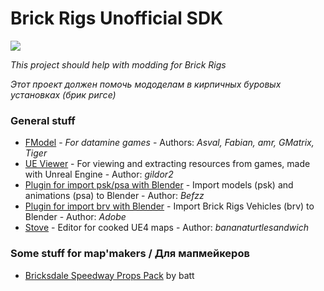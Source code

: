 # Brick Rigs Unofficial SDK

[![](https://img.shields.io/discord/965288530576285736?color=blue&label=Mod%27makers%20club&logo=Discord&logoColor=white)](https://discord.gg/88e6YB6hY9)

*This project should help with modding for Brick Rigs*

*Этот проект должен помочь мододелам в кирпичных буровых установках (брик ригсе)*

### General stuff
 - [FModel](https://fmodel.app/) - *For datamine games* - Authors: *Asval, Fabian, amr, GMatrix, Tiger*
 - [UE Viewer](https://www.gildor.org/downloads) - For viewing and extracting resources from games, made with Unreal Engine -  Author: *gildor2*
 - [Plugin for import psk/psa with Blender](https://github.com/Befzz/blender3d_import_psk_psa) - Import models (psk) and animations (psa) to Blender - Author: *Befzz*
 - [Plugin for import brv with Blender](https://cdn.discordapp.com/attachments/751767065970475093/934896472162439178/BrvImporter_Adobe_1.0.1.zip) - Import Brick Rigs Vehicles (brv) to Blender - Author: *Adobe*
 - [Stove](https://github.com/bananaturtlesandwich/stove) - Editor for cooked UE4 maps - Author: *bananaturtlesandwich*
 
### Some stuff for map'makers / Для мапмейкеров
 - [Bricksdale Speedway Props Pack](https://sites.google.com/view/bricksdale-speedway/props) by batt

